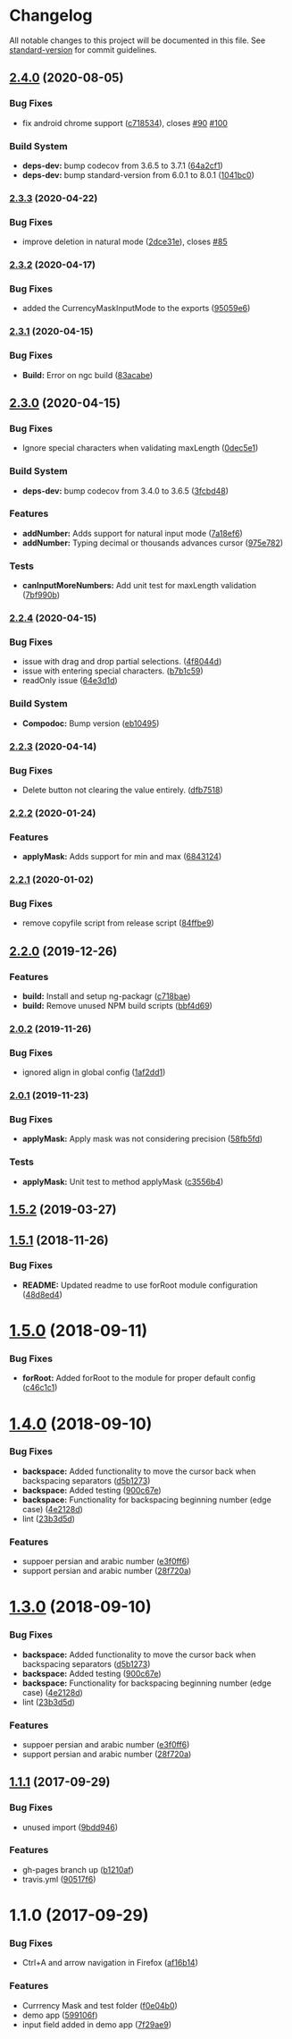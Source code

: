 # Changelog

All notable changes to this project will be documented in this file. See [standard-version](https://github.com/conventional-changelog/standard-version) for commit guidelines.

## [2.4.0](https://github.com/nbfontana/ngx-currency/compare/v2.3.3...v2.4.0) (2020-08-05)


### Bug Fixes

* fix android chrome support ([c718534](https://github.com/nbfontana/ngx-currency/commit/c718534)), closes [#90](https://github.com/nbfontana/ngx-currency/issues/90) [#100](https://github.com/nbfontana/ngx-currency/issues/100)


### Build System

* **deps-dev:** bump codecov from 3.6.5 to 3.7.1 ([64a2cf1](https://github.com/nbfontana/ngx-currency/commit/64a2cf1))
* **deps-dev:** bump standard-version from 6.0.1 to 8.0.1 ([1041bc0](https://github.com/nbfontana/ngx-currency/commit/1041bc0))



### [2.3.3](https://github.com/nbfontana/ngx-currency/compare/v2.3.2...v2.3.3) (2020-04-22)


### Bug Fixes

* improve deletion in natural mode ([2dce31e](https://github.com/nbfontana/ngx-currency/commit/2dce31e)), closes [#85](https://github.com/nbfontana/ngx-currency/issues/85)



### [2.3.2](https://github.com/nbfontana/ngx-currency/compare/v2.3.1...v2.3.2) (2020-04-17)


### Bug Fixes

* added the CurrencyMaskInputMode to the exports ([95059e6](https://github.com/nbfontana/ngx-currency/commit/95059e6))



### [2.3.1](https://github.com/nbfontana/ngx-currency/compare/v2.3.0...v2.3.1) (2020-04-15)


### Bug Fixes

* **Build:** Error on ngc build ([83acabe](https://github.com/nbfontana/ngx-currency/commit/83acabe))



## [2.3.0](https://github.com/nbfontana/ngx-currency/compare/v2.2.4...v2.3.0) (2020-04-15)


### Bug Fixes

* Ignore special characters when validating maxLength ([0dec5e1](https://github.com/nbfontana/ngx-currency/commit/0dec5e1))


### Build System

* **deps-dev:** bump codecov from 3.4.0 to 3.6.5 ([3fcbd48](https://github.com/nbfontana/ngx-currency/commit/3fcbd48))


### Features

* **addNumber:** Adds support for natural input mode ([7a18ef6](https://github.com/nbfontana/ngx-currency/commit/7a18ef6))
* **addNumber:** Typing decimal or thousands advances cursor ([975e782](https://github.com/nbfontana/ngx-currency/commit/975e782))


### Tests

* **canInputMoreNumbers:** Add unit test for maxLength validation ([7bf990b](https://github.com/nbfontana/ngx-currency/commit/7bf990b))



### [2.2.4](https://github.com/nbfontana/ngx-currency/compare/v2.2.3...v2.2.4) (2020-04-15)


### Bug Fixes

* issue with drag and drop partial selections. ([4f8044d](https://github.com/nbfontana/ngx-currency/commit/4f8044d))
* issue with entering special characters. ([b7b1c59](https://github.com/nbfontana/ngx-currency/commit/b7b1c59))
* readOnly issue ([64e3d1d](https://github.com/nbfontana/ngx-currency/commit/64e3d1d))


### Build System

* **Compodoc:** Bump version ([eb10495](https://github.com/nbfontana/ngx-currency/commit/eb10495))



### [2.2.3](https://github.com/nbfontana/ngx-currency/compare/v2.2.2...v2.2.3) (2020-04-14)


### Bug Fixes

* Delete button not clearing the value entirely. ([dfb7518](https://github.com/nbfontana/ngx-currency/commit/dfb7518))



### [2.2.2](https://github.com/nbfontana/ngx-currency/compare/v2.2.1...v2.2.2) (2020-01-24)


### Features

* **applyMask:** Adds support for min and max ([6843124](https://github.com/nbfontana/ngx-currency/commit/6843124))



### [2.2.1](https://github.com/nbfontana/ngx-currency/compare/v2.2.0...v2.2.1) (2020-01-02)


### Bug Fixes

* remove copyfile script from release script ([84ffbe9](https://github.com/nbfontana/ngx-currency/commit/84ffbe9))



## [2.2.0](https://github.com/nbfontana/ngx-currency/compare/v2.0.2...v2.2.0) (2019-12-26)


### Features

* **build:** Install and setup ng-packagr ([c718bae](https://github.com/nbfontana/ngx-currency/commit/c718bae))
* **build:** Remove unused NPM build scripts ([bbf4d69](https://github.com/nbfontana/ngx-currency/commit/bbf4d69))



### [2.0.2](https://github.com/nbfontana/ngx-currency/compare/v2.0.1...v2.0.2) (2019-11-26)


### Bug Fixes

* ignored align in global config ([1af2dd1](https://github.com/nbfontana/ngx-currency/commit/1af2dd1))



### [2.0.1](https://github.com/nbfontana/ngx-currency/compare/v2.0.0...v2.0.1) (2019-11-23)


### Bug Fixes

* **applyMask:** Apply mask was not considering precision ([58fb5fd](https://github.com/nbfontana/ngx-currency/commit/58fb5fd))


### Tests

* **applyMask:** Unit test to method applyMask ([c3556b4](https://github.com/nbfontana/ngx-currency/commit/c3556b4))



<a name="1.5.2"></a>
## [1.5.2](https://github.com/nbfontana/ngx-currency/compare/v1.5.1...v1.5.2) (2019-03-27)



<a name="1.5.1"></a>
## [1.5.1](https://github.com/nbfontana/ngx-currency/compare/v1.5.0...v1.5.1) (2018-11-26)


### Bug Fixes

* **README:** Updated readme to use forRoot module configuration ([48d8ed4](https://github.com/nbfontana/ngx-currency/commit/48d8ed4))



<a name="1.5.0"></a>
# [1.5.0](https://github.com/nbfontana/ngx-currency/compare/1.4.0...1.5.0) (2018-09-11)


### Bug Fixes

* **forRoot:** Added forRoot to the module for proper default config ([c46c1c1](https://github.com/nbfontana/ngx-currency/commit/c46c1c1))



<a name="1.4.0"></a>
# [1.4.0](https://github.com/nbfontana/ngx-currency/compare/v1.2.0...v1.4.0) (2018-09-10)


### Bug Fixes

* **backspace:** Added functionality to move the cursor back when backspacing separators ([d5b1273](https://github.com/nbfontana/ngx-currency/commit/d5b1273))
* **backspace:** Added testing ([900c67e](https://github.com/nbfontana/ngx-currency/commit/900c67e))
* **backspace:** Functionality for backspacing beginning number (edge case) ([4e2128d](https://github.com/nbfontana/ngx-currency/commit/4e2128d))
* lint ([23b3d5d](https://github.com/nbfontana/ngx-currency/commit/23b3d5d))


### Features

* suppoer persian and arabic number ([e3f0ff6](https://github.com/nbfontana/ngx-currency/commit/e3f0ff6))
* support persian and arabic number ([28f720a](https://github.com/nbfontana/ngx-currency/commit/28f720a))



<a name="1.3.0"></a>
# [1.3.0](https://github.com/nbfontana/ngx-currency/compare/v1.2.0...v1.3.0) (2018-09-10)


### Bug Fixes

* **backspace:** Added functionality to move the cursor back when backspacing separators ([d5b1273](https://github.com/nbfontana/ngx-currency/commit/d5b1273))
* **backspace:** Added testing ([900c67e](https://github.com/nbfontana/ngx-currency/commit/900c67e))
* **backspace:** Functionality for backspacing beginning number (edge case) ([4e2128d](https://github.com/nbfontana/ngx-currency/commit/4e2128d))
* lint ([23b3d5d](https://github.com/nbfontana/ngx-currency/commit/23b3d5d))


### Features

* suppoer persian and arabic number ([e3f0ff6](https://github.com/nbfontana/ngx-currency/commit/e3f0ff6))
* support persian and arabic number ([28f720a](https://github.com/nbfontana/ngx-currency/commit/28f720a))



<a name="1.1.1"></a>
## [1.1.1](https://github.com/nbfontana/ngx-currency/compare/v1.1.0...v1.1.1) (2017-09-29)


### Bug Fixes

* unused import ([9bdd946](https://github.com/nbfontana/ngx-currency/commit/9bdd946))


### Features

* gh-pages branch up ([b1210af](https://github.com/nbfontana/ngx-currency/commit/b1210af))
* travis.yml ([90517f6](https://github.com/nbfontana/ngx-currency/commit/90517f6))



<a name="1.1.0"></a>
# 1.1.0 (2017-09-29)


### Bug Fixes

* Ctrl+A and arrow navigation in Firefox ([af16b14](https://github.com/nbfontana/ngx-currency/commit/af16b14))


### Features

* Currrency Mask and test folder ([f0e04b0](https://github.com/nbfontana/ngx-currency/commit/f0e04b0))
* demo app ([599106f](https://github.com/nbfontana/ngx-currency/commit/599106f))
* input field added in demo app ([7f29ae9](https://github.com/nbfontana/ngx-currency/commit/7f29ae9))
